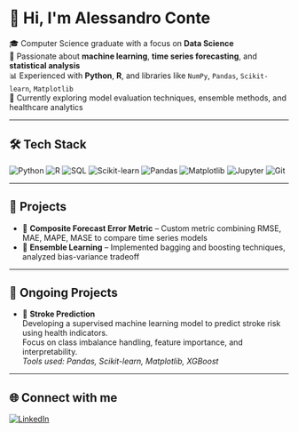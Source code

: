 # 👋 Hi, I'm Alessandro Conte

🎓 Computer Science graduate with a focus on **Data Science**  
🧠 Passionate about **machine learning**, **time series forecasting**, and **statistical analysis**  
📊 Experienced with **Python**, **R**, and libraries like `NumPy`, `Pandas`, `Scikit-learn`, `Matplotlib`  
🔎 Currently exploring model evaluation techniques, ensemble methods, and healthcare analytics

---

## 🛠️ Tech Stack

![Python](https://img.shields.io/badge/Python-3776AB?style=for-the-badge&logo=python&logoColor=white)
![R](https://img.shields.io/badge/R-276DC3?style=for-the-badge&logo=r&logoColor=white)
![SQL](https://img.shields.io/badge/SQL-003B57?style=for-the-badge&logo=postgresql&logoColor=white)
![Scikit-learn](https://img.shields.io/badge/Scikit--learn-F7931E?style=for-the-badge&logo=scikit-learn)
![Pandas](https://img.shields.io/badge/Pandas-150458?style=for-the-badge&logo=pandas)
![Matplotlib](https://img.shields.io/badge/Matplotlib-11557C?style=for-the-badge&logo=matplotlib)
![Jupyter](https://img.shields.io/badge/Jupyter-F37626?style=for-the-badge&logo=jupyter)
![Git](https://img.shields.io/badge/Git-F05032?style=for-the-badge&logo=git)

---

## 📌 Projects

- 🧮 **Composite Forecast Error Metric** – Custom metric combining RMSE, MAE, MAPE, MASE to compare time series models  
- 🧪 **Ensemble Learning** – Implemented bagging and boosting techniques, analyzed bias-variance tradeoff

---

## 🚧 Ongoing Projects

- 🧠 **Stroke Prediction**  
  Developing a supervised machine learning model to predict stroke risk using health indicators.  
  Focus on class imbalance handling, feature importance, and interpretability.  
  _Tools used: Pandas, Scikit-learn, Matplotlib, XGBoost_

---

## 🌐 Connect with me

[![LinkedIn](https://img.shields.io/badge/LinkedIn-0077B5?style=flat&logo=linkedin&logoColor=white)](https://linkedin.com/in/alessandro-conte-ds/)
